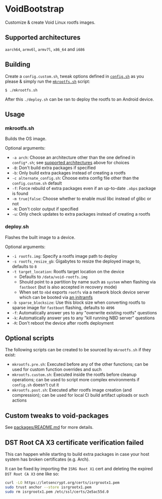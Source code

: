# VoidBootstrap
Customize & create Void Linux rootfs images.

## Supported architectures
`aarch64`, `armv6l`, `armv7l`, `x86_64` and `i686`

## Building
Create a `config.custom.sh`, tweak options defined in [`config.sh`](config.sh) as you please & simply run the [`mkrootfs.sh`](mkrootfs.sh) script:
```
$ ./mkrootfs.sh
```
After this `./deploy.sh` can be ran to deploy the rootfs to an Android device.

## Usage
### mkrootfs.sh
Builds the OS image.

Optional arguments:
* `-a arch`: Choose an architecture other than the one defined in `config*.sh`; see [supported architectures](#supported-architectures) above for choices
* `-B`: Don't build extra packages if specified
* `-b`: Only build extra packages instead of creating a rootfs
* `-c alternate_config.sh`: Choose extra config file other than the `config.custom.sh` default
* `-f`: Force rebuild of extra packages even if an up-to-date `.xbps` package is found
* `-m true|false`: Choose whether to enable musl libc instead of glibc or not
* `-N`: Don't color output if specified
* `-u`: Only check updates to extra packages instead of creating a rootfs
### deploy.sh
Flashes the built image to a device.

Optional arguments:
* `-i rootfs.img`: Specify a rootfs image path to deploy
* `-s rootfs_resize_gb`: Gigabytes to resize the deployed image to, defaults to `8`
* `-t target_location`: Rootfs target location on the device
  * Defaults to `/data/void-rootfs.img`
  * Should point to a partition by name such as `system` when flashing via `fastboot` (but is also accepted in recovery mode)
  * When set to `nbd` exports `rootfs` via a network block device server which can be booted via [an initramfs](https://github.com/JamiKettunen/initramfs-tools)
* `-b sparse_blocksize`: Use this block size when converting rootfs to sparse image for `fastboot` flashing, defaults to `4096`
* `-f`: Automatically answer yes to any "overwrite existing rootfs" questions
* `-k`: Automatically answer yes to any "kill running NBD server" questions
* `-R`: Don't reboot the device after rootfs deployment

## Optional scripts
The following scripts can be created to be sourced by `mkrootfs.sh` if they exist:
* `mkrootfs.pre.sh`: Executed before any of the other functions; can be used for custom function overrides and such
* `mkrootfs.custom.sh`: Executed inside the rootfs before cleanup operations; can be used to script more complex environments if `config.sh` doesn't cut it
* `mkrootfs.post.sh`: Executed after rootfs image creation (and compression); can be used for local CI build artifact uploads or such actions

## Custom tweaks to void-packages
See [packages/README.md](packages/README.md) for more details.

## DST Root CA X3 certificate verification failed
This can happen while starting to build extra packages in case your host system has broken certificates (e.g. Arch).

It can be fixed by importing the `ISRG Root X1` cert and deleting the expired `DST Root CA X3` one like so:
```bash
curl -LO https://letsencrypt.org/certs/isrgrootx1.pem
sudo trust anchor --store isrgrootx1.pem
sudo rm isrgrootx1.pem /etc/ssl/certs/2e5ac55d.0
```
